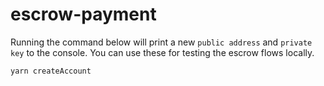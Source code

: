 # escrow-payment


Running the command below will print a new `public address` and `private key` to the console.
You can use these for testing the escrow flows locally.

```bash
yarn createAccount
```